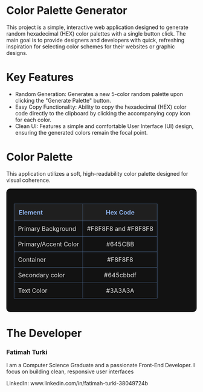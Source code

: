 <h1>Color Palette Generator</h1>
<p>This project is a simple, interactive web application designed to generate random hexadecimal (HEX) color palettes with a single button click. The main goal is to provide designers and developers with quick, refreshing inspiration for selecting color schemes for their websites or graphic designs.
</p>

<h1>Key Features</h1>
<ul>
  <li>Random Generation: Generates a new 5-color random palette upon clicking the "Generate Palette" button.</li>
  <li>Easy Copy Functionality: Ability to copy the hexadecimal (HEX) color code directly to the clipboard by clicking the accompanying copy icon for each color.</li>
  <li>Clean UI: Features a simple and comfortable User Interface (UI) design, ensuring the generated colors remain the focal point.</li>
</ul>

<h1>Color Palette</h1>
<p>This application utilizes a soft, high-readability color palette designed for visual coherence.</p>
<div style="background-color: #121212; padding: 20px; border-radius: 10px;">
    <table style="width: 100%; border-collapse: collapse; margin-top: 20px;">
        <thead>
            <tr style="background-color: #1F1F1F;">
                <th style="color: #8AAEE6; padding: 12px; border: 1px solid #4A658A; text-align: left;">Element</th>
                <th style="color: #8AAEE6; padding: 12px; border: 1px solid #4A658A; text-align: center;">Hex Code</th>
            </tr>
        </thead>
        <tbody>
            <tr>
                <td style="color: #E0E0E0; padding: 10px; border: 1px solid #4A658A; text-align: left;">Primary Background</td>
                <td style="color: #E0E0E0; padding: 10px; border: 1px solid #4A658A; text-align: center;">#F8F8F8 and #F8F8F8</td>
            </tr>
            <tr>
                <td style="color: #E0E0E0; padding: 10px; border: 1px solid #4A658A; text-align: left;">Primary/Accent Color</td>
                <td style="color: #E0E0E0; padding: 10px; border: 1px solid #4A658A; text-align: center;">#645CBB</td>
            </tr>
            <tr>
                <td style="color: #E0E0E0; padding: 10px; border: 1px solid #4A658A; text-align: left;">Container</td>
                <td style="color: #E0E0E0; padding: 10px; border: 1px solid #4A658A; text-align: center;">#F8F8F8</td>
            </tr>
            <tr>
                <td style="color: #E0E0E0; padding: 10px; border: 1px solid #4A658A; text-align: left;">Secondary color</td>
                <td style="color: #E0E0E0; padding: 10px; border: 1px solid #4A658A; text-align: center;">#645cbbdf</td>
            </tr>
            <tr>
                <td style="color: #E0E0E0; padding: 10px; border: 1px solid #4A658A; text-align: left;">Text Color</td>
                <td style="color: #E0E0E0; padding: 10px; border: 1px solid #4A658A; text-align: center;">#3A3A3A</td>
            </tr>
        </tbody>
    </table>
</div>

<h1>The Developer</h1>
<h3>Fatimah Turki</h3>
<p>I am a Computer Science Graduate and a passionate Front-End Developer. I focus on building clean, responsive user interfaces</p>
<p>LinkedIn: www.linkedin.com/in/fatimah-turki-38049724b</p>


